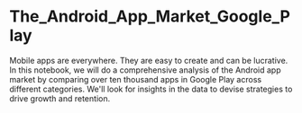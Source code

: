 # The_Android_App_Market_Google_Play
Mobile apps are everywhere. They are easy to create and can be lucrative. In this notebook, we will do a comprehensive analysis of the Android app market by comparing over ten thousand apps in Google Play across different categories. We'll look for insights in the data to devise strategies to drive growth and retention.
